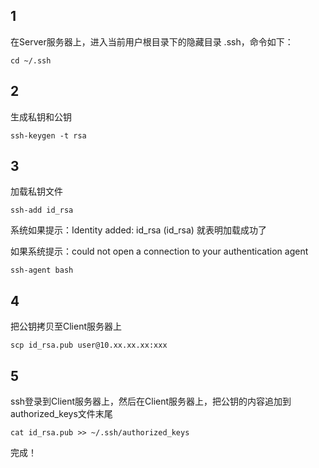 ## 1
在Server服务器上，进入当前用户根目录下的隐藏目录 .ssh，命令如下：
```
cd ~/.ssh
```
## 2
生成私钥和公钥
```
ssh-keygen -t rsa
```
## 3
加载私钥文件
```
ssh-add id_rsa
```
系统如果提示：Identity added: id_rsa (id_rsa) 就表明加载成功了

如果系统提示：could not open a connection to your authentication agent

```
ssh-agent bash
```
## 4 
把公钥拷贝至Client服务器上
```
scp id_rsa.pub user@10.xx.xx.xx:xxx
```
## 5
ssh登录到Client服务器上，然后在Client服务器上，把公钥的内容追加到authorized_keys文件末尾
```
cat id_rsa.pub >> ~/.ssh/authorized_keys
```
完成！
